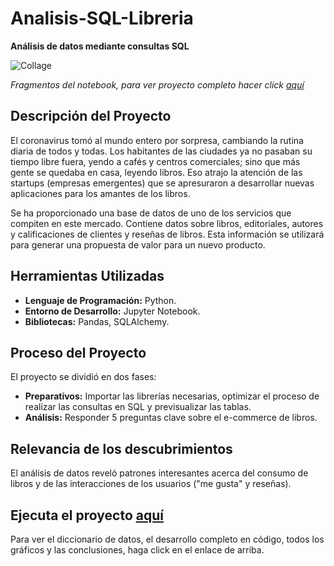# Analisis-SQL-Libreria
__Análisis de datos mediante consultas SQL__

<image src="https://github.com/BastianLQ/Analisis-SQL-Libreria/blob/main/N14SQL.jpg" alt="Collage">

_Fragmentos del notebook, para ver proyecto completo hacer click [aquí](https://portfoliodabastianlopez.on.drv.tw/Portafolio/P14SQL.html)_

## Descripción del Proyecto
El coronavirus tomó al mundo entero por sorpresa, cambiando la rutina diaria de todos y todas. Los habitantes de las ciudades ya no pasaban su tiempo libre fuera, yendo a cafés y centros comerciales; sino que más gente se quedaba en casa, leyendo libros. Eso atrajo la atención de las startups (empresas emergentes) que se apresuraron a desarrollar nuevas aplicaciones para los amantes de los libros.

Se ha proporcionado una base de datos de uno de los servicios que compiten en este mercado. Contiene datos sobre libros, editoriales, autores y calificaciones de clientes y reseñas de libros. Esta información se utilizará para generar una propuesta de valor para un nuevo producto.
  
## Herramientas Utilizadas
- __Lenguaje de Programación:__ Python.
- __Entorno de Desarrollo:__ Jupyter Notebook.
- __Bibliotecas:__ Pandas, SQLAlchemy.

## Proceso del Proyecto
El proyecto se dividió en dos fases:
- __Preparativos:__ Importar las librerías necesarias, optimizar el proceso de realizar las consultas en SQL y previsualizar las tablas.
- __Análisis:__ Responder 5 preguntas clave sobre el e-commerce de libros.

## Relevancia de los descubrimientos
El análisis de datos reveló patrones interesantes acerca del consumo de libros y de las interacciones de los usuarios ("me gusta" y reseñas).

## Ejecuta el proyecto [aquí](https://portfoliodabastianlopez.on.drv.tw/Portafolio/P14SQL.html)
Para ver el diccionario de datos, el desarrollo completo en código, todos los gráficos y las conclusiones, haga click en el enlace de arriba.
